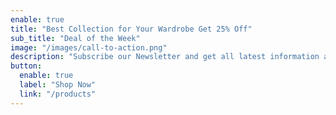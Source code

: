 ```yaml
---
enable: true
title: "Best Collection for Your Wardrobe Get 25% Off"
sub_title: "Deal of the Week"
image: "/images/call-to-action.png"
description: "Subscribe our Newsletter and get all latest information and offers"
button:
  enable: true
  label: "Shop Now"
  link: "/products"
---
```

